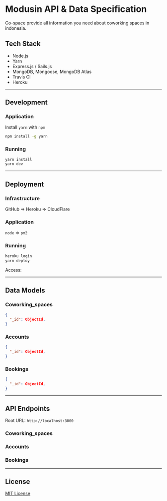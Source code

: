 # Modusin API & Data Specification

Co-space provide all information you need about coworking spaces in indonesia.

## Tech Stack

- Node.js
- Yarn
- Express.js / Sails.js
- MongoDB, Mongoose, MongoDB Atlas
- Travis CI
- Heroku

--------------------------------------------------------------------------------

## Development

### Application

Install `yarn` with `npm`

```sh
npm install -g yarn
```

### Running

```sh
yarn install
yarn dev
```

--------------------------------------------------------------------------------

## Deployment

### Infrastructure

GitHub => Heroku => CloudFlare 

### Application

`node` => `pm2`

### Running

```sh
heroku login
yarn deploy
```

Access:

--------------------------------------------------------------------------------

## Data Models

### Coworking_spaces

```json
{
  "_id": ObjectId,
}
```

### Accounts

```json
{
  "_id": ObjectId,
}
```
### Bookings

```json
{
  "_id": ObjectId,
}
```

--------------------------------------------------------------------------------

## API Endpoints

Root URL: `http://localhost:3000`

### Coworking_spaces

### Accounts

### Bookings

--------------------------------------------------------------------------------

## License

[MIT License](./LICENSE)
